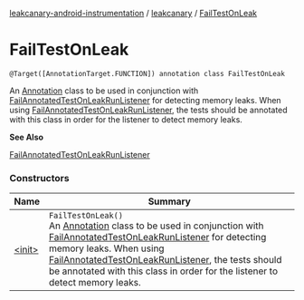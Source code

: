 [leakcanary-android-instrumentation](../../index.md) / [leakcanary](../index.md) / [FailTestOnLeak](./index.md)

# FailTestOnLeak

`@Target([AnnotationTarget.FUNCTION]) annotation class FailTestOnLeak`

An [Annotation](https://kotlinlang.org/api/latest/jvm/stdlib/kotlin/-annotation/index.html) class to be used in conjunction with [FailAnnotatedTestOnLeakRunListener](../-fail-annotated-test-on-leak-run-listener/index.md)
for detecting memory leaks. When using [FailAnnotatedTestOnLeakRunListener](../-fail-annotated-test-on-leak-run-listener/index.md), the tests
should be annotated with this class in order for the listener to detect memory leaks.

**See Also**

[FailAnnotatedTestOnLeakRunListener](../-fail-annotated-test-on-leak-run-listener/index.md)

### Constructors

| Name | Summary |
|---|---|
| [&lt;init&gt;](-init-.md) | `FailTestOnLeak()`<br>An [Annotation](https://kotlinlang.org/api/latest/jvm/stdlib/kotlin/-annotation/index.html) class to be used in conjunction with [FailAnnotatedTestOnLeakRunListener](../-fail-annotated-test-on-leak-run-listener/index.md) for detecting memory leaks. When using [FailAnnotatedTestOnLeakRunListener](../-fail-annotated-test-on-leak-run-listener/index.md), the tests should be annotated with this class in order for the listener to detect memory leaks. |
